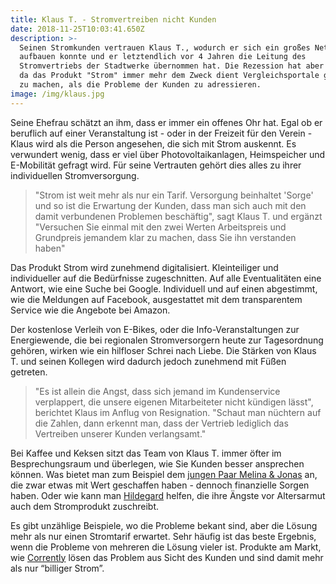 ```yaml
---
title: Klaus T. - Stromvertreiben nicht Kunden
date: 2018-11-25T10:03:41.650Z
description: >-
  Seinen Stromkunden vertrauen Klaus T., wodurch er sich ein großes Netzwerk
  aufbauen konnte und er letztendlich vor 4 Jahren die Leitung des
  Stromvertriebs der Stadtwerke übernommen hat. Die Rezession hat aber begonnen,
  da das Produkt "Strom" immer mehr dem Zweck dient Vergleichsportale glücklich
  zu machen, als die Probleme der Kunden zu adressieren.
image: /img/klaus.jpg
---
```

Seine Ehefrau schätzt an ihm, dass er immer ein offenes Ohr hat. Egal ob er beruflich auf einer Veranstaltung ist - oder in der Freizeit für den Verein - Klaus wird als die Person angesehen, die sich mit Strom auskennt. Es verwundert wenig, dass er viel über Photovoltaikanlagen, Heimspeicher und E-Mobilität gefragt wird. Für seine Vertrauten gehört dies alles zu ihrer individuellen Stromversorgung. 

> "Strom ist weit mehr als nur ein Tarif. Versorgung beinhaltet 'Sorge' und so ist die Erwartung der Kunden, dass man sich auch mit den damit verbundenen Problemen beschäftig", sagt Klaus T. und ergänzt "Versuchen Sie einmal mit den zwei Werten Arbeitspreis und Grundpreis jemandem klar zu machen, dass Sie ihn verstanden haben"

Das Produkt Strom wird zunehmend digitalisiert. Kleinteiliger und individueller auf die Bedürfnisse zugeschnitten. Auf alle Eventualitäten eine Antwort, wie eine Suche bei Google. Individuell und auf einen abgestimmt, wie die Meldungen auf Facebook, ausgestattet mit dem transparentem Service wie die Angebote bei Amazon. 

Der kostenlose Verleih von E-Bikes, oder die Info-Veranstaltungen zur Energiewende, die bei regionalen Stromversorgern heute zur Tagesordnung gehören, wirken wie ein hilfloser Schrei nach Liebe. Die Stärken von Klaus T. und seinen Kollegen wird dadurch jedoch zunehmend mit Füßen getreten.

> "Es ist allein die Angst, dass sich jemand im Kundenservice verplappert, die unsere eigenen Mitarbeiteter nicht kündigen lässt", berichtet Klaus im Anflug von Resignation. "Schaut man nüchtern auf die Zahlen, dann erkennt man, dass der Vertrieb lediglich das Vertreiben unserer Kunden verlangsamt."

Bei Kaffee und Keksen sitzt das Team von Klaus T. immer öfter im Besprechungsraum und überlegen, wie Sie Kunden besser ansprechen können. Was bietet man zum Beispiel dem [jungen Paar Melina & Jonas](/post/melina-jonas-f-nichts-darf-schiefgehen/) an,  die zwar etwas mit Wert geschaffen haben - dennoch finanzielle Sorgen haben. Oder wie kann man [Hildegard](/post/hildegard-m-angst-vor-altersarmut/) helfen, die ihre Ängste vor Altersarmut auch dem Stromprodukt zuschreibt. 

Es gibt unzählige Beispiele, wo die Probleme bekant sind, aber die Lösung mehr als nur einen Stromtarif erwartet. Sehr häufig ist das beste Ergebnis, wenn die Probleme von mehreren die Lösung vieler ist. Produkte am Markt, wie [Corrently](https://corrently.de/) lösen das Problem aus Sicht des Kunden und sind damit mehr als nur “billiger Strom”.

